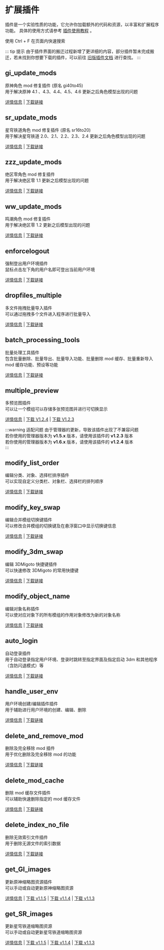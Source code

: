 # 扩展插件

插件是一个实验性质的功能，它允许你加载额外的代码和资源，以丰富和扩展程序功能。
具体的使用方式请参考 [插件使用教程](/help/tutorial-plugins) 。

<weaken>使用 Ctrl + F 在页面内快速搜索</weaken>

::: tip 提示
由于插件界面的搬迁过程新增了更详细的内容，部分插件暂未完成搬迁，若未找到你想要下载的插件，可以前往 [旧版插件文档](https://d3dxskinmanage.old.numlinka.com/#/warehouse/plugins) 进行查找。
:::

## gi_update_mods <Badge type="tip" text="v1.0.5" />

原神角色 mod 修复插件 (原名 gi40to45)<br/>
用于解决原神 4.1 、4.3、4.4、4.5、4.6 更新之后角色模型出现的问题

[详情信息](/resources/plugins/gi_update_mods) | 
[下载链接](https://gitee.com/ticca/d3dx-skin-manage/releases/download/plugins/gi_update_mods_v1.0.5.zip)

## sr_update_mods <Badge type="tip" text="v1.2.5" />

星穹铁道角色 mod 修复插件 (原名 sr16to20)<br/>
用于解决星穹铁道 2.0、2.1、2.2、2.3、2.4 更新之后角色模型出现的问题

[详情信息](/resources/plugins/sr_update_mods) |
[下载链接](https://gitee.com/ticca/d3dx-skin-manage/releases/download/plugins/sr_update_mods_v1.2.5.zip)


## zzz_update_mods <Badge type="tip" text="v1.0.3" />

绝区零角色 mod 修复插件 <br/>
用于解决绝区零 1.1 更新之后模型出现的问题

[详情信息](/resources/plugins/zzz_update_mods) |
[下载链接](https://gitee.com/ticca/d3dx-skin-manage/releases/download/plugins/zzz_update_mods_v1.0.3.zip)


## ww_update_mods <Badge type="tip" text="v1.0.1" />

鸣潮角色 mod 修复插件 <br/>
用于解决绝区零 1.2 更新之后模型出现的问题

[详情信息](/resources/plugins/ww_update_mods) |
[下载链接](https://gitee.com/ticca/d3dx-skin-manage/releases/download/plugins/ww_update_mods_v1.0.1.zip)


## enforcelogout <Badge type="tip" text="v1.0" />

强制登出用户环境插件 <br/>
鼠标点击左下角的用户名即可登出当前用户环境

[详情信息](/resources/plugins/enforcelogout) |
[下载链接](https://gitee.com/ticca/d3dx-skin-manage/releases/download/plugins/enforcelogout.zip)


## dropfiles_multiple <Badge type="tip" text="v1.1.1" />

多文件拖拽批量导入插件 <br/>
可以通过拖拽多个文件进入程序进行批量导入

[详情信息](/resources/plugins/dropfiles_multiple) |
[下载链接](https://gitee.com/ticca/d3dx-skin-manage/releases/download/plugins/dropfiles_multiple_v1.1.1.zip)


## batch_processing_tools <Badge type="tip" text="v0.10.2" />

批量处理工具插件 <br/>
包含批量删除、批量导出、批量导入功能、批量删除 mod 缓存、批量重新导入 mod 缓存功能、预设等功能

[详情信息](/resources/plugins/batch_processing_tools) |
[下载链接](https://gitee.com/ticca/d3dx-skin-manage/releases/download/plugins/batch_processing_tools_v0.10.2.zip)

## multiple_preview <Badge type="tip" text="v1.2.4" /> <Badge type="tip" text="v1.2.3" />

多预览图插件 <br/>
可以让一个模组可以存储多张预览图并进行可切换显示

[详情信息](/resources/plugins/multiple_preview) |
[下载 V1.2.4](https://gitee.com/ticca/d3dx-skin-manage/releases/download/plugins/multiple_preview_v1.2.4.zip) | [下载 V1.2.3](https://gitee.com/ticca/d3dx-skin-manage/releases/download/plugins/multiple_preview_v1.2.3.zip)

:::warning 适配问题
由于管理器的更新，导致该插件出现了不兼容问题 <br />
若你使用的管理器版本为 **v1.5.x** 版本，请使用该插件的 **v1.2.3** 版本 <br />
若你使用的管理器版本为 **v1.6.x** 版本，请使用该插件的 **v1.2.4** 版本 <br />
:::

## modify_list_order <Badge type="tip" text="v1.0" />

编辑分类、对象、选择栏排序插件 <br/>
可以实现自定义分类栏、对象栏、选择栏的排列顺序

[详情信息](/resources/plugins/modify_list_order) |
[下载链接](https://gitee.com/ticca/d3dx-skin-manage/releases/download/plugins/modify_list_order.zip)

## modify_key_swap <Badge type="tip" text="v1.4.5" />

编辑合并模组切换键插件 <br/>
可以修改合并模组的切换键及在悬浮窗口中显示切换键信息

[详情信息](/resources/plugins/modify_key_swap) |
[下载链接](https://gitee.com/ticca/d3dx-skin-manage/releases/download/plugins/modify_key_swap_v1.4.5.zip)

## modify_3dm_swap <Badge type="tip" text="v1.0" />

编辑 3DMigoto 快捷键插件 <br/>
可以快速修改 3DMigoto 的常用快捷键

[详情信息](/resources/plugins/modify_3dm_swap) |
[下载链接](https://gitee.com/ticca/d3dx-skin-manage/releases/download/plugins/modify_3dm_key.zip)


## modify_object_name <Badge type="tip" text="v1.0" />

编辑对象名称插件 <br/>
可以使对应对象下的所有模组的作用对象修改为新的对象名称

[详情信息](/resources/plugins/modify_object_name) |
[下载链接](https://gitee.com/ticca/d3dx-skin-manage/releases/download/plugins/modify_object_name.zip)

## auto_login <Badge type="tip" text="v1.0.6" />

自动登录插件 <br/>
用于自动登录指定用户环境、登录时跳转至指定界面及指定启动 3dm 和其他程序（含防闪退模式）等

[详情信息](/resources/plugins/auto_login) |
[下载链接](https://gitee.com/ticca/d3dx-skin-manage/releases/download/plugins/auto_login_v1.0.6.zip)

## handle_user_env <Badge type="tip" text="v1.1.1" />

用户环境创建/编辑插件插件 <br/>
用于辅助进行用户环境的创建、编辑、删除

[详情信息](/resources/plugins/handle_user_env) |
[下载链接](https://gitee.com/ticca/d3dx-skin-manage/releases/download/plugins/handle_user_env_v1.1.1.zip)

## delete_and_remove_mod <Badge type="tip" text="v1.0.4" />

删除及完全移除 mod 插件 <br/>
用于优化删除及完全移除 mod 的功能

[详情信息](/resources/plugins/delete_and_remove_mod) |
[下载链接](https://gitee.com/ticca/d3dx-skin-manage/releases/download/plugins/delete_and_remove_mod_v1.0.4.zip)

## delete_mod_cache <Badge type="tip" text="v1.0.3" />

删除 mod 缓存文件插件 <br/>
可以辅助快速删除指定的 mod 缓存文件

[详情信息](/resources/plugins/delete_mod_cache) |
[下载链接](https://gitee.com/ticca/d3dx-skin-manage/releases/download/plugins/delete_mod_cache_v1.0.3.zip)

## delete_index_no_file <Badge type="tip" text="v1.0.2" />

删除无效索引文件插件 <br/>
用于删除无源文件的索引数据

[详情信息](/resources/plugins/delete_index_no_file) |
[下载链接](https://gitee.com/ticca/d3dx-skin-manage/releases/download/plugins/delete_index_no_file_v1.0.2.zip)

## get_GI_images <Badge type="tip" text="v1.1.3" /> <Badge type="tip" text="v1.1.4" /> <Badge type="tip" text="v1.1.5" />

更新原神缩略图资源插件 <br/>
可以手动或自动更新原神缩略图资源

[详情信息](/resources/plugins/get_GI_images) |
[下载 v1.1.5](https://gitee.com/ticca/d3dx-skin-manage/releases/download/plugins/get_GI_images_v1.1.5.zip) |
[下载 v1.1.4](https://gitee.com/ticca/d3dx-skin-manage/releases/download/plugins/get_GI_images_v1.1.4.zip) |
[下载 v1.1.3](https://gitee.com/ticca/d3dx-skin-manage/releases/download/plugins/get_GI_images_v1.1.3.zip)

## get_SR_images <Badge type="tip" text="v1.1.3" /> <Badge type="tip" text="v1.1.4" /> <Badge type="tip" text="v1.1.5" />

更新星穹铁道缩略图资源 <br/>
可以手动或自动更新星穹铁道缩略图资源

[详情信息](/resources/plugins/get_SR_images) |
[下载 v1.1.5](https://gitee.com/ticca/d3dx-skin-manage/releases/download/plugins/get_SR_images_v1.1.5.zip) |
[下载 v1.1.4](https://gitee.com/ticca/d3dx-skin-manage/releases/download/plugins/get_SR_images_v1.1.4.zip) |
[下载 v1.1.3](https://gitee.com/ticca/d3dx-skin-manage/releases/download/plugins/get_SR_images_v1.1.3.zip) 